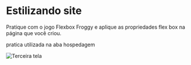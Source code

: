 # Estilizando site

Pratique com o jogo Flexbox Froggy e aplique as propriedades flex box na página que você criou.

pratica utilizada na aba hospedagem 



![Terceira tela](https://github.com/PaulaSena/CloudAWS/blob/main/Grade/ConteudoCurso/HTML%20e%20CSS/Desafios/Desenvolvimento5/EstilizandoCSS/eurotur/img/desenvolvimento5.gif?raw=true)


